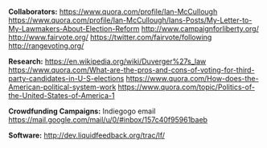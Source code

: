**Collaborators:**
https://www.quora.com/profile/Ian-McCullough
https://www.quora.com/profile/Ian-McCullough/Ians-Posts/My-Letter-to-My-Lawmakers-About-Election-Reform
http://www.campaignforliberty.org/
http://www.fairvote.org/
https://twitter.com/fairvote/following
http://rangevoting.org/



**Research:**
https://en.wikipedia.org/wiki/Duverger%27s_law
https://www.quora.com/What-are-the-pros-and-cons-of-voting-for-third-party-candidates-in-U-S-elections
https://www.quora.com/How-does-the-American-political-system-work
https://www.quora.com/topic/Politics-of-the-United-States-of-America-1

**Crowdfunding Campaigns:**
Indiegogo email
https://mail.google.com/mail/u/0/#inbox/157c40f95961baeb

**Software:**
http://dev.liquidfeedback.org/trac/lf/

